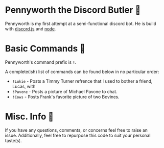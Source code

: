 # Pennyworth the Discord Butler 🦇

Pennyworth is my first attempt at a semi-functional discord bot. He is build with [discord.js](https://discord.js.org/#/) and [node](https://nodejs.org/en/).

# Basic Commands 🚨

Pennyworth's command prefix is `!`.

A complete(ish) list of commands can be found below in no particular order:

- `!Lukie` - Posts a Timmy Turner refrence that I used to bother a friend, Lucas, with
- `!Pavone` - Posts a picture of Michael Pavone to chat.
- `!Cows` - Posts Frank's favorite picture of two Bovines.

# Misc. Info 📂

If you have any questions, comments, or concerns feel free to raise an issue. Additionally, feel free to repurpose this code to suit your personal taste(s).
